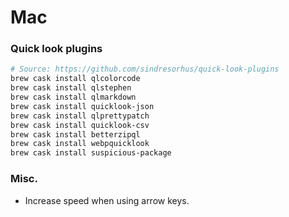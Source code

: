 # Mac
### Quick look plugins
```bash
# Source: https://github.com/sindresorhus/quick-look-plugins
brew cask install qlcolorcode
brew cask install qlstephen
brew cask install qlmarkdown
brew cask install quicklook-json
brew cask install qlprettypatch
brew cask install quicklook-csv
brew cask install betterzipql
brew cask install webpquicklook
brew cask install suspicious-package
```

### Misc.
- Increase speed when using arrow keys.
